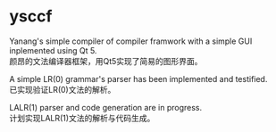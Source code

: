 # ysccf
Yanang's simple compiler of compiler framwork with a simple GUI inplemented using Qt 5.  
颜昂的文法编译器框架，用Qt5实现了简易的图形界面。

A simple LR(0) grammar's parser has been implemented and testified.  
已实现验证LR(0)文法的解析。

LALR(1) parser and code generation are in progress.  
计划实现LALR(1)文法的解析与代码生成。
